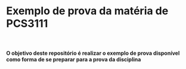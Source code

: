 # Exemplo de prova da matéria de PCS3111<br><br>
#### O objetivo deste repositório é realizar o exemplo de prova disponível como forma de se preparar para a prova da disciplina